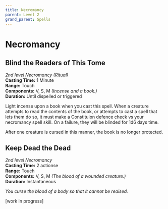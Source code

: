 ```yaml
---
title: Necromancy
parent: Level 2
grand_parent: Spells
---
```


# Necromancy

## Blind the Readers of This Tome
*2nd level Necromancy (Ritual)*<br>
**Casting Time:** 1 Minute<br>
**Range:** Touch<br>
**Components:** V, S, M *(Incense and a book.)*<br>
**Duration:** Until dispelled or triggered

Light incense upon a book when you cast this spell. When a creature attempts to read the contents of the book, or attempts to cast a spell that lets them do so, it must make a Constituion defence check vs your necromancy spell skill. On a failure, they will be blinded for 1d6 days time. 

After one creature is cursed in this manner, the book is no longer protected.

## Keep Dead the Dead
*2nd level Necromancy*<br>
**Casting Time:** 2 actionse<br>
**Range:** Touch<br>
**Components:** V, S, M *(The blood of a wounded creature.)*<br>
**Duration:** Instantaneous

*You curse the blood of a body so that it cannot be reaised.*

[work in progress]
